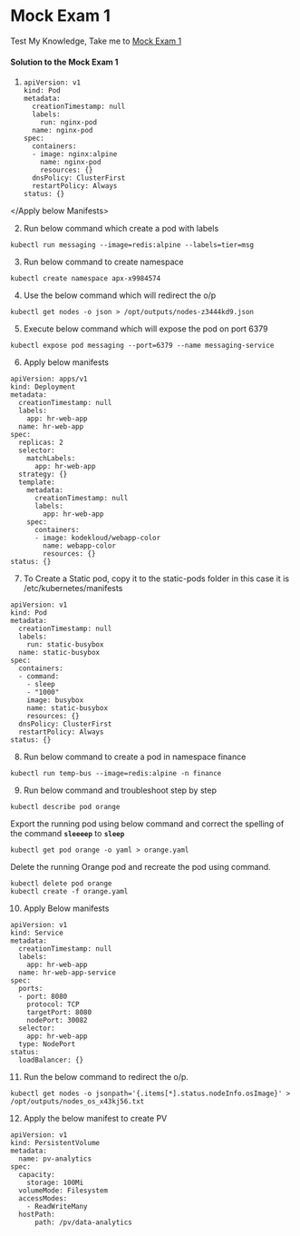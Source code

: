 # Mock Exam 1

  Test My Knowledge, Take me to [Mock Exam 1](https://kodekloud.com/courses/539883/lectures/10853074)

  #### Solution to the Mock Exam 1

  1. <Apply below Manifests>

      ```
      apiVersion: v1
      kind: Pod
      metadata:
        creationTimestamp: null
        labels:
          run: nginx-pod
        name: nginx-pod
      spec:
        containers:
        - image: nginx:alpine
          name: nginx-pod
          resources: {}
        dnsPolicy: ClusterFirst
        restartPolicy: Always
      status: {}
      ```
  </Apply below Manifests>

  2. Run below command which create a pod with labels

  ```
  kubectl run messaging --image=redis:alpine --labels=tier=msg
  ```

  3. Run below command to create namespace

  ```
  kubectl create namespace apx-x9984574
  ```

  4. Use the below command which will redirect the o/p

  ```
  kubectl get nodes -o json > /opt/outputs/nodes-z3444kd9.json
  ```

  5. Execute below command which will expose the pod on port 6379

  ```
  kubectl expose pod messaging --port=6379 --name messaging-service
  ```

  6. Apply below manifests

  ```
  apiVersion: apps/v1
  kind: Deployment
  metadata:
    creationTimestamp: null
    labels:
      app: hr-web-app
    name: hr-web-app
  spec:
    replicas: 2
    selector:
      matchLabels:
        app: hr-web-app
    strategy: {}
    template:
      metadata:
        creationTimestamp: null
        labels:
          app: hr-web-app
      spec:
        containers:
        - image: kodekloud/webapp-color
          name: webapp-color
          resources: {}
  status: {}
  ```

  7. To Create a Static pod, copy it to the static-pods folder in this case it is /etc/kubernetes/manifests

  ```
  apiVersion: v1
  kind: Pod
  metadata:
    creationTimestamp: null
    labels:
      run: static-busybox
    name: static-busybox
  spec:
    containers:
    - command:
      - sleep
      - "1000"
      image: busybox
      name: static-busybox
      resources: {}
    dnsPolicy: ClusterFirst
    restartPolicy: Always
  status: {}
  ```

  8. Run below command to create a pod in namespace finance

  ```
  kubectl run temp-bus --image=redis:alpine -n finance
  ```

  9. Run below command and troubleshoot step by step

  ```
  kubectl describe pod orange
  ```

  Export the running pod using below command and correct the spelling of the command **`sleeeep`** to **`sleep`** 

  ```
  kubectl get pod orange -o yaml > orange.yaml
  ```

  Delete the running Orange pod and recreate the pod using command.
  
  ```
  kubectl delete pod orange
  kubectl create -f orange.yaml
  ```

  10. Apply Below manifests

  ```
  apiVersion: v1
  kind: Service
  metadata:
    creationTimestamp: null
    labels:
      app: hr-web-app
    name: hr-web-app-service
  spec:
    ports:
    - port: 8080
      protocol: TCP
      targetPort: 8080
      nodePort: 30082
    selector:
      app: hr-web-app
    type: NodePort
  status:
    loadBalancer: {}
  ```

  11. Run the below command to redirect the o/p.

  ``` 
  kubectl get nodes -o jsonpath='{.items[*].status.nodeInfo.osImage}' > /opt/outputs/nodes_os_x43kj56.txt
  ```

  12. Apply the below manifest to create PV

  ```
  apiVersion: v1
  kind: PersistentVolume
  metadata:
    name: pv-analytics
  spec:
    capacity:
      storage: 100Mi
    volumeMode: Filesystem
    accessModes:
      - ReadWriteMany
    hostPath:
        path: /pv/data-analytics
  ```